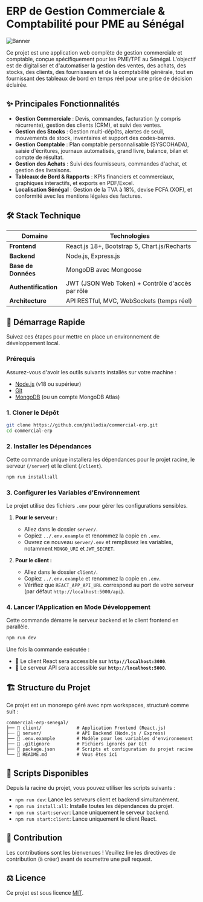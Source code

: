 # ERP de Gestion Commerciale & Comptabilité pour PME au Sénégal

![Banner](https://via.placeholder.com/1200x300.png?text=ERP+Gestion+Commerciale+-+Sénégal)

Ce projet est une application web complète de gestion commerciale et comptable, conçue spécifiquement pour les PME/TPE au Sénégal. L'objectif est de digitaliser et d'automatiser la gestion des ventes, des achats, des stocks, des clients, des fournisseurs et de la comptabilité générale, tout en fournissant des tableaux de bord en temps réel pour une prise de décision éclairée.

## ✨ Principales Fonctionnalités

*   **Gestion Commerciale** : Devis, commandes, facturation (y compris récurrente), gestion des clients (CRM), et suivi des ventes.
*   **Gestion des Stocks** : Gestion multi-dépôts, alertes de seuil, mouvements de stock, inventaires et support des codes-barres.
*   **Gestion Comptable** : Plan comptable personnalisable (SYSCOHADA), saisie d'écritures, journaux automatisés, grand livre, balance, bilan et compte de résultat.
*   **Gestion des Achats** : Suivi des fournisseurs, commandes d'achat, et gestion des livraisons.
*   **Tableaux de Bord & Rapports** : KPIs financiers et commerciaux, graphiques interactifs, et exports en PDF/Excel.
*   **Localisation Sénégal** : Gestion de la TVA à 18%, devise FCFA (XOF), et conformité avec les mentions légales des factures.

## 🛠️ Stack Technique

| Domaine         | Technologies                                     |
| --------------- | ------------------------------------------------ |
| **Frontend**    | React.js 18+, Bootstrap 5, Chart.js/Recharts     |
| **Backend**     | Node.js, Express.js                              |
| **Base de Données** | MongoDB avec Mongoose                            |
| **Authentification**| JWT (JSON Web Token) + Contrôle d'accès par rôle |
| **Architecture**  | API RESTful, MVC, WebSockets (temps réel)        |

## 🚀 Démarrage Rapide

Suivez ces étapes pour mettre en place un environnement de développement local.

### Prérequis

Assurez-vous d'avoir les outils suivants installés sur votre machine :

*   [Node.js](https://nodejs.org/) (v18 ou supérieur)
*   [Git](https://git-scm.com/)
*   [MongoDB](https://www.mongodb.com/try/download/community) (ou un compte MongoDB Atlas)

### 1. Cloner le Dépôt

```bash
git clone https://github.com/philodia/commercial-erp.git
cd commercial-erp
```

### 2. Installer les Dépendances

Cette commande unique installera les dépendances pour le projet racine, le serveur (`/server`) et le client (`/client`).

```bash
npm run install:all
```

### 3. Configurer les Variables d'Environnement

Le projet utilise des fichiers `.env` pour gérer les configurations sensibles.

1.  **Pour le serveur :**
    *   Allez dans le dossier `server/`.
    *   Copiez `../.env.example` et renommez la copie en `.env`.
    *   Ouvrez ce nouveau `server/.env` et remplissez les variables, notamment `MONGO_URI` et `JWT_SECRET`.

2.  **Pour le client :**
    *   Allez dans le dossier `client/`.
    *   Copiez `../.env.example` et renommez la copie en `.env`.
    *   Vérifiez que `REACT_APP_API_URL` correspond au port de votre serveur (par défaut `http://localhost:5000/api`).

### 4. Lancer l'Application en Mode Développement

Cette commande démarre le serveur backend et le client frontend en parallèle.

```bash
npm run dev
```

Une fois la commande exécutée :
*   🚀 Le client React sera accessible sur **`http://localhost:3000`**.
*   📡 Le serveur API sera accessible sur **`http://localhost:5000`**.

## 🏗️ Structure du Projet

Ce projet est un monorepo géré avec npm workspaces, structuré comme suit :

```
commercial-erp-senegal/
├── 📁 client/             # Application Frontend (React.js)
├── 📁 server/             # API Backend (Node.js / Express)
├── 📄 .env.example        # Modèle pour les variables d'environnement
├── 📄 .gitignore          # Fichiers ignorés par Git
├── 📄 package.json        # Scripts et configuration du projet racine
└── 📄 README.md           # Vous êtes ici
```

## 📜 Scripts Disponibles

Depuis la racine du projet, vous pouvez utiliser les scripts suivants :

*   `npm run dev`: Lance les serveurs client et backend simultanément.
*   `npm run install:all`: Installe toutes les dépendances du projet.
*   `npm run start:server`: Lance uniquement le serveur backend.
*   `npm run start:client`: Lance uniquement le client React.

## 🤝 Contribution

Les contributions sont les bienvenues ! Veuillez lire les directives de contribution (à créer) avant de soumettre une pull request.

## ⚖️ Licence

Ce projet est sous licence [MIT](LICENSE).